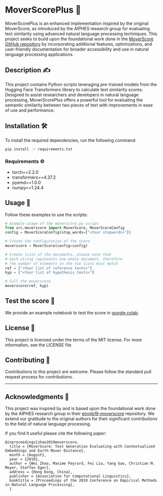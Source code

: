 # MoverScorePlus 🚀

MoverScorePlus is an enhanced implementation inspired by the original MoverScore, as introduced by the AIPHES research group for evaluating text similarity using advanced natural language processing techniques. This project seeks to build upon the foundational work done in the [MoverScore GitHub repository](https://github.com/AIPHES/emnlp19-moverscore) by incorporating additional features, optimizations, and user-friendly documentation for broader accessibility and use in natural language processing applications.

## Description ✍️

This project contains Python scripts leveraging pre-trained models from the Hugging Face Transformers library to calculate text similarity scores. Designed to assist researchers and developers in natural language processing, MoverScorePlus offers a powerful tool for evaluating the semantic similarity between two pieces of text with improvements in ease of use and performance.

## Installation 🛠️

To install the required dependencies, run the following command:

```bash
pip install -r requirements.txt
```

### Requirements ⚙️

- torch==2.2.0
- transformers==4.37.2
- pyemd==1.0.0
- numpy==1.24.4

## Usage 📖

Follow these examples to use the scripts:

```python
# Example usage of the moverscore.py script
from src.moverscore import MoverScore, MoverScoreConfig
config = MoverScoreConfig(stop_words=["<Your stopwords>"])

# Create the configuration of the score
moverscore = MoverScore(config=config)

# Create lists of the documents, please note that
# each string represents one whole document, therefore
# the number of elements in the two lists must match
ref = ["<Your list of reference texts>"]
hyp = ["<Your list of hypothesis texts>"]

# Call the moverscore
moverscore(ref, hyp)
```

## Test the score 📔

We provide an example notebook to test the score in [google colab](https://colab.research.google.com/drive/1KvG1L2kmd2Ptt_mvDeAzihvREaqJRWAJ?usp=sharing).

## License 📄

This project is licensed under the terms of the MIT license. For more information, see the LICENSE file.

## Contributing 👥

Contributions to this project are welcome. Please follow the standard pull request process for contributions.

---

## Acknowledgments 🤝 

This project was inspired by and is based upon the foundational work done by the AIPHES research group in their [emnlp19-moverscore](https://github.com/AIPHES/emnlp19-moverscore) repository. We extend our gratitude to the original authors for their significant contributions to the field of natural language processing.

If you find it useful please cite the following paper:

```
@inproceedings{zhao2019moverscore,
  title = {MoverScore: Text Generation Evaluating with Contextualized Embeddings and Earth Mover Distance},
  month = {August},
  year = {2019},
  author = {Wei Zhao, Maxime Peyrard, Fei Liu, Yang Gao, Christian M. Meyer, Steffen Eger},
  address = {Hong Kong, China},
  publisher = {Association for Computational Linguistics},
  booktitle = {Proceedings of the 2019 Conference on Empirical Methods in Natural Language Processing},
  }
```